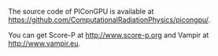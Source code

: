 The source code of PIConGPU is available at https://github.com/ComputationalRadiationPhysics/picongpu/.

You can get Score-P at http://www.score-p.org and Vampir at http://www.vampir.eu.

